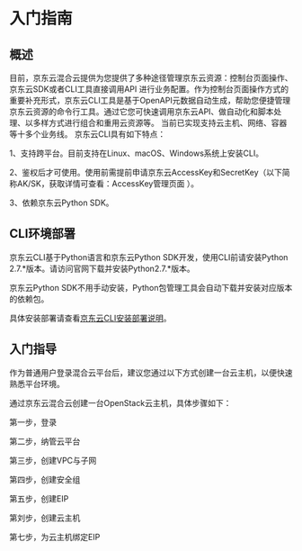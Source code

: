 # 入门指南

## 概述
目前，京东云混合云提供为您提供了多种途径管理京东云资源：控制台页面操作、京东云SDK或者CLI工具直接调用API 进行业务配置。作为控制台页面操作方式的重要补充形式，京东云CLI工具是基于OpenAPI元数据自动生成，帮助您便捷管理京东云资源的命令行工具。通过它您可快速调用京东云API、做自动化和脚本处理、以多样方式进行组合和重用云资源等。 当前已实现支持云主机、网络、容器等十多个业务线。 京东云CLI具有如下特点：

1、支持跨平台。目前支持在Linux、macOS、Windows系统上安装CLI。

2、鉴权后才可使用。使用前需提前申请京东云AccessKey和SecretKey（以下简称AK/SK，获取详情可查看：AccessKey管理页面 ）。

3、依赖京东云Python SDK。

## CLI环境部署

京东云CLI基于Python语言和京东云Python SDK开发，使用CLI前请安装Python 2.7.*版本。请访问官网下载并安装Python2.7.*版本。

京东云Python SDK不用手动安装，Python包管理工具会自动下载并安装对应版本的依赖包。

具体安装部署请查看[京东云CLI安装部署说明](https://docs.jdcloud.com/cn/cli/introduction)。

## 入门指导

作为普通用户登录混合云平台后，建议您通过以下方式创建一台云主机，以便快速熟悉平台环境。

通过京东云混合云创建一台OpenStack云主机，具体步骤如下：

第一步，登录

第二步，纳管云平台

第三步，创建VPC与子网

第四步，创建安全组

第五步，创建EIP

第刘步，创建云主机

第七步，为云主机绑定EIP
